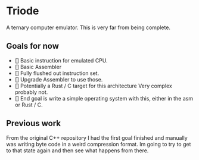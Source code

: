 # Triode
A ternary computer emulator. This is very far from being complete.

## Goals for now
- [] Basic instruction for emulated CPU.
- [] Basic Assembler
- [] Fully flushed out instruction set.
- [] Upgrade Assembler to use those.
- [] Potentially a Rust / C target for this architecture Very complex probably not.
- [] End goal is write a simple operating system with this, either in the asm or Rust / C.

## Previous work
From the original C++ repository I had the first goal finished and manually was writing byte code in a weird compression format.
Im going to try to get to that state again and then see what happens from there.
